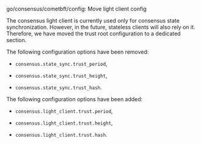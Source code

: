 go/consensus/cometbft/config: Move light client config

The consensus light client is currently used only for consensus state
synchronization. However, in the future, stateless clients will also rely
on it. Therefore, we have moved the trust root configuration to a dedicated
section.

The following configuration options have been removed:

- `consensus.state_sync.trust_period`,

- `consensus.state_sync.trust_height`,

- `consensus.state_sync.trust_hash`.

The following configuration options have been added:

- `consensus.light_client.trust.period`,

- `consensus.light_client.trust.height`,

- `consensus.light_client.trust.hash`.
